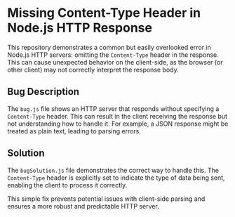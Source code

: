 # Missing Content-Type Header in Node.js HTTP Response

This repository demonstrates a common but easily overlooked error in Node.js HTTP servers: omitting the `Content-Type` header in the response.  This can cause unexpected behavior on the client-side, as the browser (or other client) may not correctly interpret the response body.

## Bug Description

The `bug.js` file shows an HTTP server that responds without specifying a `Content-Type` header.  This can result in the client receiving the response but not understanding how to handle it.  For example, a JSON response might be treated as plain text, leading to parsing errors.

## Solution

The `bugSolution.js` file demonstrates the correct way to handle this.  The `Content-Type` header is explicitly set to indicate the type of data being sent, enabling the client to process it correctly.

This simple fix prevents potential issues with client-side parsing and ensures a more robust and predictable HTTP server.